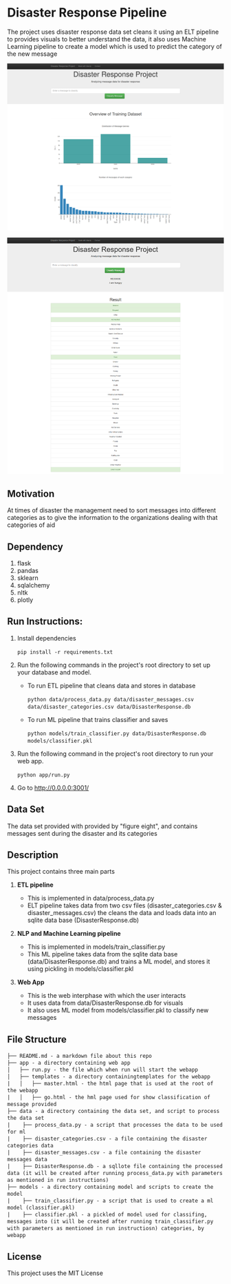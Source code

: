 # Disaster Response Pipeline

The project uses disaster response data set cleans it using an ELT pipeline to provides visuals to better understand the data, it also uses Machine Learning pipeline to create a model which is used to predict the category of the new message 

![](media/full.png)

![](media/classify.png)

## Motivation 

At times of disaster the management need to sort messages into different categories as to give the information to the organizations dealing with that categories of aid

## Dependency
1. flask
1. pandas
1. sklearn
1. sqlalchemy
1. nltk
1. plotly

## Run Instructions:
1. Install dependencies

    
    `pip install -r requirements.txt`

2. Run the following commands in the project's root directory to set up your database and model.
    

    - To run ETL pipeline that cleans data and stores in database
        

        `python data/process_data.py data/disaster_messages.csv data/disaster_categories.csv data/DisasterResponse.db`
        
    - To run ML pipeline that trains classifier and saves
        
        
        `python models/train_classifier.py data/DisasterResponse.db models/classifier.pkl`
        

3. Run the following command in the project's root directory to run your web app.


    `python app/run.py`

4. Go to http://0.0.0.0:3001/

## Data Set

The data set provided with provided by "figure eight", and contains messages sent during the disaster and its categories

## Description

This project contains three main parts

1. **ETL pipeline**
   * This is implemented in data/process_data.py
   * ELT pipeline takes data from two csv files (disaster_categories.csv & disaster_messages.csv) the cleans the data and loads data into an sqlite data base (DisasterResponse.db)
     
2. **NLP and Machine Learning pipeline**
   * This is implemented in models/train_classifier.py
   * This ML pipeline takes data from the sqlite data base (data/DisasterResponse.db) and trains a ML model, and stores it using pickling in models/classifier.pkl
     
3. **Web App**
   * This is the web interphase with which the user interacts
   * It uses data from data/DisasterResponse.db for visuals
   * It also uses ML model from models/classifier.pkl to classify new messages

## File Structure

```
├── README.md - a markdown file about this repo
├── app - a directory containing web app
│   ├── run.py - the file which when run will start the webapp
│   ├── templates - a directory containingtemplates for the webapp 
|   │   ├── master.html - the html page that is used at the root of the webapp
|   │   ├── go.html - the hml page used for show classification of message provided
├── data - a directory containing the data set, and script to process the data set
|    ├── process_data.py - a script that processes the data to be used for ml
|    ├── disaster_categories.csv - a file containing the disaster categories data 
|    ├── disaster_messages.csv - a file containing the disaster messages data
|    ├── DisasterResponse.db - a sqllote file containing the processed data (it will be created after running process_data.py with parameters as mentioned in run instructions)
├── models - a directory containing model and scripts to create the model
|    ├── train_classifier.py - a script that is used to create a ml model (classifier.pkl)
|    ├── classifier.pkl - a pickled of model used for classifing, messages into (it will be created after running train_classifier.py with parameters as mentioned in run instructiosn) categories, by webapp
```

## License

This project uses the MIT License